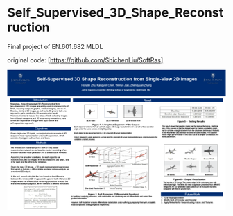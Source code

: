 # Self_Supervised_3D_Shape_Reconstruction

Final project of EN.601.682 MLDL

original code: [https://github.com/ShichenLiu/SoftRas]

![Project Poster](poster_mldl.png)
